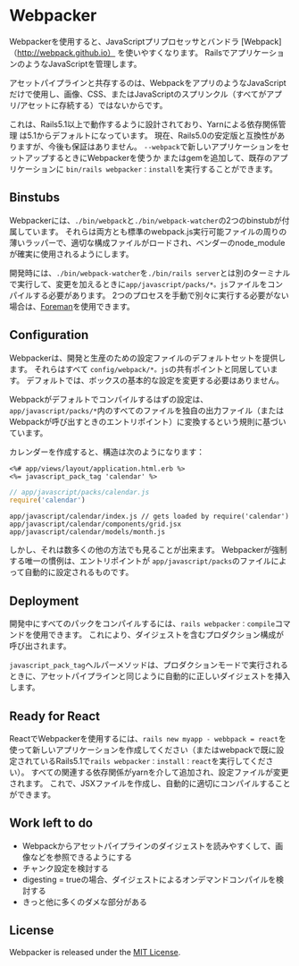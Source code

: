 # Webpacker

Webpackerを使用すると、JavaScriptプリプロセッサとバンドラ [Webpack]（http://webpack.github.io） を使いやすくなります。
RailsでアプリケーションのようなJavaScriptを管理します。

アセットパイプラインと共存するのは、WebpackをアプリのようなJavaScriptだけで使用し、画像、CSS、またはJavaScriptのスプリンクル（すべてがアプリ/アセットに存続する）ではないからです。

これは、Rails5.1以上で動作するように設計されており、Yarnによる依存関係管理
は5.1からデフォルトになっています。
現在、Rails5.0の安定版と互換性がありますが、今後も保証はありません。
`--webpack`で新しいアプリケーションをセットアップするときにWebpackerを使うか
またはgemを追加して、既存のアプリケーションに `bin/rails webpacker：install`を実行することができます。

## Binstubs

Webpackerには、`./bin/webpack`と`./bin/webpack-watcher`の2つのbinstubが付属しています。
それらは両方とも標準のwebpack.js実行可能ファイルの周りの薄いラッパーで、適切な構成ファイルがロードされ、ベンダーのnode_moduleが確実に使用されるようにします。

開発時には、`./bin/webpack-watcher`を`./bin/rails server`とは別のターミナルで実行して、変更を加えるときに`app/javascript/packs/*。js`ファイルをコンパイルする必要があります。
2つのプロセスを手動で別々に実行する必要がない場合は、[Foreman](http://ddollar.github.io/foreman/)を使用できます。


## Configuration

Webpackerは、開発と生産のための設定ファイルのデフォルトセットを提供します。
それらはすべて `config/webpack/*。js`の共有ポイントと同居しています。
デフォルトでは、ボックスの基本的な設定を変更する必要はありません。

Webpackがデフォルトでコンパイルするはずの設定は、`app/javascript/packs/*`内のすべてのファイルを独自の出力ファイル（またはWebpackが呼び出すときのエントリポイント）に変換するという規則に基づいています。

カレンダーを作成すると、構造は次のようになります：

```erb
<%# app/views/layout/application.html.erb %>
<%= javascript_pack_tag 'calendar' %>
```

```js
// app/javascript/packs/calendar.js
require('calendar')
```

```
app/javascript/calendar/index.js // gets loaded by require('calendar')
app/javascript/calendar/components/grid.jsx
app/javascript/calendar/models/month.js
```

しかし、それは数多くの他の方法でも見ることが出来ます。
Webpackerが強制する唯一の慣例は、エントリポイントが `app/javascript/packs`のファイルによって自動的に設定されるものです。

## Deployment

開発中にすべてのパックをコンパイルするには、`rails webpacker：compile`コマンドを使用できます。
これにより、ダイジェストを含むプロダクション構成が呼び出されます。

`javascript_pack_tag`ヘルパーメソッドは、プロダクションモードで実行されるときに、アセットパイプラインと同じように自動的に正しいダイジェストを挿入します。


## Ready for React

ReactでWebpackerを使用するには、`rails new myapp - webbpack = react`を使って新しいアプリケーションを作成してください（またはwebpackで既に設定されているRails5.1で`rails webpacker：install：react`を実行してください）。
すべての関連する依存関係がyarnを介して追加され、設定ファイルが変更されます。
これで、JSXファイルを作成し、自動的に適切にコンパイルすることができます。

## Work left to do

- Webpackからアセットパイプラインのダイジェストを読みやすくして、画像などを参照できるようにする
- チャンク設定を検討する
- digesting = trueの場合、ダイジェストによるオンデマンドコンパイルを検討する
- きっと他に多くのダメな部分がある

## License
Webpacker is released under the [MIT License](http://www.opensource.org/licenses/MIT).
